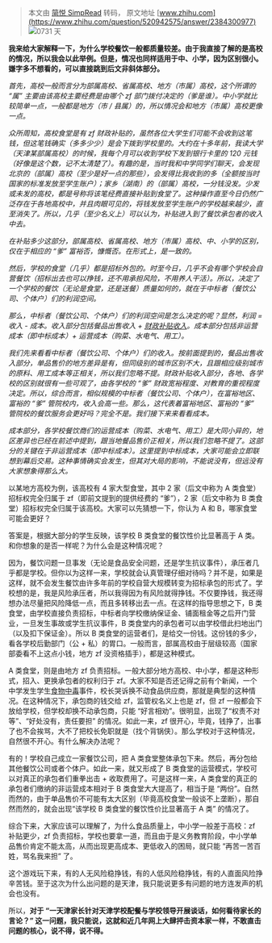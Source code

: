 > 本文由 [简悦 SimpRead](http://ksria.com/simpread/) 转码， 原文地址 [www.zhihu.com](https://www.zhihu.com/question/520942575/answer/2384300977) ![](https://pica.zhimg.com/v2-526026869606564204cfe4ed1409fcb5_xs.jpg?source=1940ef5c)0731 天

**我来给大家解释一下，为什么学校餐饮一般都质量较差。由于我直接了解的是高校的情况，所以我会以此举例。但是，情况也同样适用于中、小学，因为区别很小。嫌字多不想看的，可以直接跳到后文非斜体部分。**

_首先，高校一般而言分为部属高校、省属高校、地方（市属）高校，这个所谓的 “属” 主要由该高校主要经费是由哪个 zf 部门拨付决定的（爹是谁）。中小学就比较简单一点，一般都是地方（市 / 县属）的，所以情况会和地方（市属）高校更像一点。_

_众所周知，高校食堂是有 zf 财政补贴的，虽然各位大学生们可能不会收到这笔钱，但这笔钱确实（多多少少）是会下拨到学校里的。大约在十多年前，我读大学（天津某部属高校）的时候，我每个月可以收到学校下发到银行卡里的 120 元钱（好像是这个数，记不太清楚了）。有趣的是，当时我和中学同学们聊天，会发现北京的（部属）高校（至少是好一点的那些），会发得比我收到的多（全额按当时国家的标准发放至学生账户）；家乡（湖南）的（部属）高校，一分钱没发。少发或未发的高校，都是号称将该笔经费直接补贴到食堂了。这种操作直至今日仍然广泛存在于各地高校中，并且肉眼可见的，将钱发放至学生账户的学校越来越少，直至消失了。所以，几乎（至少名义上）可以认为，补贴进入到了餐饮承包者的收入中去。_

_在补贴多少这部分，部属高校、省属高校、地方（市属）高校、中、小学的区别，仅在于相应的 “爹” 富裕否，慷慨否。在形式上，是一致的。_

_然后，学校的食堂（几乎）都是招标外包的。时至今日，几乎不会有哪个学校会自营餐饮（招标出去也可以挣钱，还不用承担风险，不用养人干活）。所以，决定了一个学校的餐饮（无论是食堂，还是送餐）质量如何的，就在于中标者（餐饮公司、个体户）们的利润空间。_

_那么，中标者（餐饮公司、个体户）们的利润空间是怎么决定的呢？显然，利润 = 收入 - 成本。收入部分包括餐品出售收入 + [财政补贴收入](https://www.zhihu.com/search?q=%E8%B4%A2%E6%94%BF%E8%A1%A5%E8%B4%B4%E6%94%B6%E5%85%A5&search_source=Entity&hybrid_search_source=Entity&hybrid_search_extra=%7B%22sourceType%22%3A%22answer%22%2C%22sourceId%22%3A2384300977%7D)。成本部分包括非运营成本（即中标成本）+ 运营成本（购菜、水电气、用工）。_

_我们先来看看中标者（餐饮公司、个体户）们的收入。按前面提到的，餐品出售收入部分，单品售价的地方差异是有，但同级别的城市区别不大，且跟相应级别城市的原料、用工成本等正相关，所以我们忽略不提。财政补贴收入部分，各地、各学校的区别就很有一些可观了，由各学校的 “爹” 财政宽裕程度、对教育的重视程度决定。所以，综合而言，相似规模的中标者（餐饮公司、个体户），在富裕地区、富裕的 “爹” 管院校内，收入会高一些。那么，这代表着富裕地区、富裕的 “爹” 管院校的餐饮服务会更好吗？完全不是。我们接下来来看看成本。_

_成本部分，各学校餐饮商们的运营成本（购菜、水电气、用工）是大同小异的，地区差异也已经在前述中提到，跟当地餐品售价正相关，所以我们忽略不提了。这部分的关键在于非运营成本（即中标成本）。这里提到中标成本，大家可能会立即联想到幕后交易。这种事情确实会发生，但其对大局的影响，不能说没有，但远没有大家想象得那么大。_

以某地方高校为例，该高校有 4 家大型食堂，其中 2 家（后文中称为 A 类食堂）招标权完全归属于 zf（即前文提到的提供经费的 “爹”），2 家（后文中称为 B 类食堂）招标权完全归属于该高校。大家可以先猜想一下，你认为 A 和 B，哪家食堂可能会更好？

答案是，根据大部分的学生反映，该学校 B 类食堂的餐饮性价比显著高于 A 类。和你想象的是否一样呢？为什么会是这种情况呢？

因为，餐饮问题一旦事发（无论是食品安全问题，还是学生抗议事件），承压者几乎都是学校。但你以为这样一来，学校就会认真管理仔细对待吗？并不是，如果是这样，就不会发生餐饮由许多年前的学校自营大规模转变为招标承包的形式了。学校想的是，我是风险承压者，所以我得因为有风险就得挣钱。不仅要挣钱，我还得想办法尽量把风险降低一点，而且多转移出去一点。在这样的指导思想之下，B 类食堂，由学校直接负责招标，中标者向学校缴纳保证金、铺面租金等之后开门营业，一旦发生事故或学生抗议事件，B 类食堂内的承包者可以由学校借此扫地出门（以及扣下保证金）。所以 B 类食堂的运营者们，是给交一份钱。这份钱的多少，看各学校后勤部门（公 + 私）的胃口。一般而言，部属高校由于层级较高（国家部委看不上这点小钱，地方 zf 没资格插手），都是这种模式。

A 类食堂，则是由地方 zf 负责招标。一般大部分地方高校、中小学，都是这种形式，招入、更换承包者的权利归于 zf。大家不知是否还记得之前有个新闻，一个中学发生学生[食物中毒](https://www.zhihu.com/search?q=%E9%A3%9F%E7%89%A9%E4%B8%AD%E6%AF%92&search_source=Entity&hybrid_search_source=Entity&hybrid_search_extra=%7B%22sourceType%22%3A%22answer%22%2C%22sourceId%22%3A2384300977%7D)事件，校长哭诉换不动食品供应商，那就是典型的这种情况。在这种情况下，承包商的钱交给 zf，监管权名义上也是 zf，但 zf 一般都会下放给学校，但学校却换不动承包商，只能 “好言相劝”。很明显，出现了“权责不对等”、“好处没有，责任要担” 的情况。如此一来，zf 很开心，毕竟，钱挣了，出事了也不会挨骂，大不了把校长免职就是（找个背锅侠）。那么学校对于这种情况，自然很不开心。有什么解决办法呢？

有的！学校自己成立一家餐饮公司，把 A 类食堂整体承包下来。然后，再分包给其他餐饮公司或者个体户。如此一来，就又形成了 B 类食堂的运营模式，学校可以对真正的承包者们重拳出击 + 收取费用了。可是这样一来，A 类食堂的真正的承包者们缴纳的非运营成本相对于 B 类食堂大大提高了，相当于是 “两份”。自然而然的，由于单品售价不可能有太大区别（毕竟高校食堂一般谈不上垄断），那自然而然的，就会出现“该学校 B 类食堂的餐饮性价比显著高于 A 类” 的情况了。

综合下来，大家应该可以理解了，为什么食品质量上，中小学一般差于高校：zf 补贴更少，zf 负责招标，学校也要拿一道，而且由于是义务教育阶段，中小学单品售价肯定不能太高，从而出现更高成本、更低收入的困局，就只能 “再苦一苦百姓，骂名我来担” 了。

这个游戏玩下来，有的人无风险稳挣钱，有的人低风险稳挣钱，有的人直面风险挣辛苦钱。至于这次为什么出问题的是天津，我只能说更多有问题的地方连发声的机会也没有。

所以，**对于 “一天津家长针对天津学校配餐与学校领导开展谈话，如何看待家长的言论？” 这一问题，我只能说，这就和近几年网上大肆抨击资本家一样，不敢直击问题的核心，说不得，说不得。**

